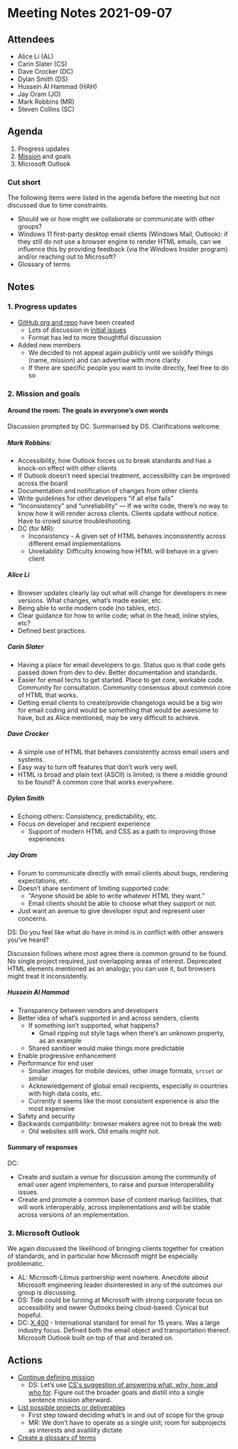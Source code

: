 # Meeting Notes 2021-09-07

## Attendees
* Alice Li (AL)
* Carin Slater (CS)
* Dave Crocker (DC)
* Dylan Smith (DS)
* Hussein Al Hammad (HAH)
* Jay Oram (JO)
* Mark Robbins (MR)
* Steven Collins (SC)

## Agenda
1. Progress updates
2. [Mission](https://github.com/email-standards/email-standards/issues/3) and goals
3. Microsoft Outlook

### Cut short

The following items were listed in the agenda before the meeting but not discussed due to time constraints.

* Should we or how might we collaborate or communicate with other groups?
* Windows 11 first-party desktop email clients (Windows Mail, Outlook): if they still do not use a browser engine to render HTML emails, can we influence this by providing feedback (via the Windows Insider program) and/or reaching out to Microsoft?
* Glossary of terms 

## Notes

### 1. Progress updates

* [GitHub org and repo](https://github.com/email-standards/email-standards) have been created
  + Lots of discussion in [initial issues](https://github.com/email-standards/email-standards/issues)
  + Format has led to more thoughtful discussion
* Added new members
  + We decided to not appeal again publicly until we solidify things (name, mission) and can advertise with more clarity
  + If there are specific people you want to invite directly, feel free to do so

### 2. Mission and goals

#### Around the room: The goals in everyone’s own words

Discussion prompted by DC. Summarised by DS. Clarifications welcome.

##### Mark Robbins:

* Accessibility, how Outlook forces us to break standards and has a knock-on effect with other clients
* If Outlook doesn’t need special treatment, accessibility can be improved across the board
* Documentation and notification of changes from other clients
* Write guidelines for other developers “if all else fails”
* “Inconsistency” and “unreliability” — If we write code, there’s no way to know how it will render across clients. Clients update without notice. Have to crowd source troubleshooting.
* DC (for MR):
  + Inconsistency - A given set of HTML behaves inconsistently across different email implementations
  + Unreliability: Difficulty knowing how HTML will behave in a given client

##### Alice Li

* Browser updates clearly lay out what will change for developers in new versions. What changes, what’s made easier, etc.
* Being able to write modern code (no tables, etc).
* Clear guidance for how to write code; what in the head, inline styles, etc?
* Defined best practices.

##### Carin Slater

* Having a place for email developers to go. Status quo is that code gets passed down from dev to dev. Better documentation and standards.
* Easier for email techs to get started. Place to get core, workable code. Community for consultation. Community consensus about common core of HTML that works.
* Getting email clients to create/provide changelogs would be a big win for email coding and would be something that would be awesome to have, but as Alice mentioned, may be very difficult to achieve.

##### Dave Crocker

* A simple use of HTML that behaves consistently across email users and systems.
* Easy way to turn off features that don’t work very well.
* HTML is broad and plain text (ASCII) is limited; is there a middle ground to be found? A common core that works everywhere.

##### Dylan Smith

* Echoing others: Consistency, predictability, etc.
* Focus on developer and recipient experience
  + Support of modern HTML and CSS as a path to improving those experiences

##### Jay Oram

* Forum to communicate directly with email clients about bugs, rendering expectations, etc.
* Doesn’t share sentiment of limiting supported code:
  + “Anyone should be able to write whatever HTML they want.”
  + Email clients should be able to choose what they support or not.
* Just want an avenue to give developer input and represent user concerns.

DS: Do you feel like what do have in mind is in conflict with other answers you’ve heard?

Discussion follows where most agree there is common ground to be found. No single project required, just overlapping areas of interest. Deprecated HTML elements mentioned as an analogy; you can use it, but browsers might treat it inconsistently.

##### Hussein Al Hammad

* Transparency between vendors and developers
* Better idea of what’s supported in and across senders, clients
  + If something isn’t supported, what happens?
    + Gmail ripping out style tags when there’s an unknown property, as an example
  + Shared sanitiser would make things more predictable
* Enable progressive enhancement
* Performance for end user
  + Smaller images for mobile devices, other image formats, `srcset` or similar
  + Acknowledgement of global email recipients, especially in countries with high data costs, etc.
  + Currently it seems like the most consistent experience is also the most expensive
* Safety and security
* Backwards compatibility: browser makers agree not to break the web
  + Old websites still work. Old emails might not.

#### Summary of responses

DC:
* Create and sustain a venue for discussion among the community of email user agent implementers, to raise and pursue interoperability issues.
* Create and promote a common base of content markup facilities, that will work interoperably, across implementations and will be stable across versions of an implementation.

### 3. Microsoft Outlook

We again discussed the likelihood of bringing clients together for creation of standards, and in particular how Microsoft might be especially problematic.

* AL: Microsoft-Litmus partnership went nowhere. Anecdote about Microsoft engineering leader disinterested in any of the outcomes our group is discussing.
* DS: Tide could be turning at Microsoft with strong corporate focus on accessibility and newer Outlooks being cloud-based. Cynical but hopeful.
* DC: [X.400](https://en.wikipedia.org/wiki/X.400) - International standard for email for 15 years. Was a large industry focus. Defined both the email object and transportation thereof. Microsoft Outlook built on top of that and iterated on.

## Actions

* [Continue defining mission](https://github.com/email-standards/email-standards/issues/3)
  + DS: Let’s use [CS's suggestion of answering what, why, how, and who for](https://github.com/email-standards/email-standards/issues/3#issuecomment-914390862). Figure out the broader goals and distill into a single sentence mission afterward.
* [List possible projects or deliverables](https://github.com/email-standards/email-standards/issues/8)
  + First step toward deciding what’s in and out of scope for the group
  + MR: We don’t have to operate as a single unit; room for subprojects as interests and availility dictate
* [Create a glossary of terms](https://github.com/email-standards/email-standards/issues/7)
